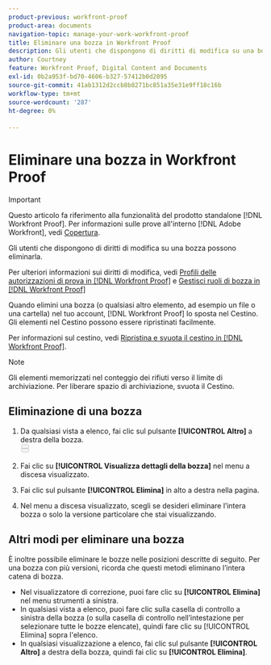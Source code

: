 ```yaml
---
product-previous: workfront-proof
product-area: documents
navigation-topic: manage-your-work-workfront-proof
title: Eliminare una bozza in Workfront Proof
description: Gli utenti che dispongono di diritti di modifica su una bozza possono eliminarla.
author: Courtney
feature: Workfront Proof, Digital Content and Documents
exl-id: 0b2a953f-bd70-4606-b327-57412b0d2095
source-git-commit: 41ab1312d2ccb8b8271bc851a35e31e9ff18c16b
workflow-type: tm+mt
source-wordcount: '287'
ht-degree: 0%

---
```


# Eliminare una bozza in Workfront Proof

>[!IMPORTANT]
>
>Questo articolo fa riferimento alla funzionalità del prodotto standalone [!DNL Workfront Proof]. Per informazioni sulle prove all&#39;interno [!DNL Adobe Workfront], vedi [Copertura](../../../review-and-approve-work/proofing/proofing.md).

Gli utenti che dispongono di diritti di modifica su una bozza possono eliminarla.

Per ulteriori informazioni sui diritti di modifica, vedi [Profili delle autorizzazioni di prova in [!DNL Workfront Proof]](../../../workfront-proof/wp-acct-admin/account-settings/proof-perm-profiles-in-wp.md) e [Gestisci ruoli di bozza in [!DNL Workfront Proof]](../../../workfront-proof/wp-work-proofsfiles/share-proofs-and-files/manage-proof-roles.md)

Quando elimini una bozza (o qualsiasi altro elemento, ad esempio un file o una cartella) nel tuo account, [!DNL Workfront Proof] lo sposta nel Cestino. Gli elementi nel Cestino possono essere ripristinati facilmente.

Per informazioni sul cestino, vedi [Ripristina e svuota il cestino in [!DNL Workfront Proof]](../../../workfront-proof/wp-work-proofsfiles/manage-your-work/restore-and-empty-trash.md).

>[!NOTE]
>
>Gli elementi memorizzati nel conteggio dei rifiuti verso il limite di archiviazione. Per liberare spazio di archiviazione, svuota il Cestino.

## Eliminazione di una bozza

1. Da qualsiasi vista a elenco, fai clic sul pulsante **[!UICONTROL Altro]** a destra della bozza.\
   ![](assets/more-button-small.png)

1. Fai clic su **[!UICONTROL Visualizza dettagli della bozza]** nel menu a discesa visualizzato.
1. Fai clic sul pulsante **[!UICONTROL Elimina]** in alto a destra nella pagina.
1. Nel menu a discesa visualizzato, scegli se desideri eliminare l’intera bozza o solo la versione particolare che stai visualizzando.

## Altri modi per eliminare una bozza

È inoltre possibile eliminare le bozze nelle posizioni descritte di seguito. Per una bozza con più versioni, ricorda che questi metodi eliminano l’intera catena di bozza.

* Nel visualizzatore di correzione, puoi fare clic su **[!UICONTROL Elimina]** nel menu strumenti a sinistra.
* In qualsiasi vista a elenco, puoi fare clic sulla casella di controllo a sinistra della bozza (o sulla casella di controllo nell’intestazione per selezionare tutte le bozze elencate), quindi fare clic su [!UICONTROL Elimina] sopra l&#39;elenco.
* In qualsiasi visualizzazione a elenco, fai clic sul pulsante **[!UICONTROL Altro]** a destra della bozza, quindi fai clic su **[!UICONTROL Elimina]**.
